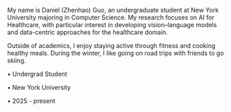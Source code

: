 My name is Daniel (Zhenhao) Guo, an undergraduate student at New York University majoring in Computer Science. My research focuses on AI for Healthcare, with particular interest in developing vision–language models and data-centric approaches for the healthcare domain.

Outside of academics, I enjoy staying active through fitness and cooking healthy meals. During the winter, I like going on road trips with friends to go skiing.

• Undergrad Student

• New York University

• 2025 - present
